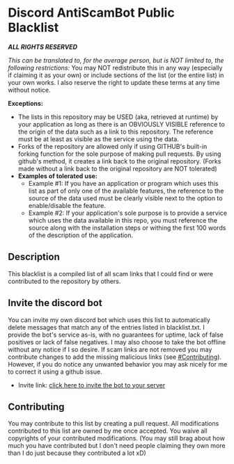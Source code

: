 # Discord AntiScamBot Public Blacklist

***ALL RIGHTS RESERVED***

*This can be translated to, for the average person, but is NOT limited to, the 
following restrictions:* You may NOT redistribute this in any way (especially 
if claiming it as your own) or include sections of the list (or the entire list) 
in your own works. I also reserve the right to update these terms at any time 
without notice.

**Exceptions:**
- The lists in this repository may be USED (aka, retrieved at runtime) by your 
application as long as there is an OBVIOUSLY VISIBLE reference to the origin of 
the data such as a link to this repository. The reference must be at least as
visible as the service using the data.
- Forks of the repository are allowed only if using GITHUB's built-in forking 
function for the sole purpose of making pull requests. By using github's 
method, it creates a link back to the original repository. (Forks made without 
a link back to the original repository are NOT tolerated)
- **Examples of tolerated use:**
  - Example #1: If you have an application or program which uses this list as part
  of only one of the available features, the reference to the source of the data 
  used must be clearly visible next to the option to enable/disable the feature.
  - Example #2: If your application's sole purpose is to provide a service which uses 
  the data available in this repo, you must reference the source along with the
  installation steps or withing the first 100 words of the description of the
  application.

## Description
This blacklist is a compiled list of all scam links that I could find or were
contributed to the repository by others.

## Invite the discord bot
You can invite my own discord bot which uses this list to automatically delete 
messages that match any of the entries listed in blacklist.txt. I provide the 
bot's service as-is, with no guarantees for uptime, lack of false positives or
lack of false negatives. I may also choose to take the bot offline without any 
notice if I so desire. If scam links are not removed you may contribute changes 
to add the missing malicious links (see [#Contributing](./README.md#contributing)).
However, if you do notice any unwanted behavior you may ask nicely for me to 
correct it using a github issue.
- Invite link: [click here to invite the bot to your server](https://discord.com/api/oauth2/authorize?client_id=888061627239383051&permissions=292057902146&scope=bot)

## Contributing
You may contribute to this list by creating a pull request. All modifications 
contributed to this list are owned by me once accepted. You waive all 
copyrights of your contributed modifications. (You may still brag about how
much you have contributed but I don't need people claiming they own more than
I do just because they contributed a lot xD)
